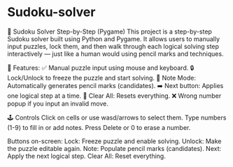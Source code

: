 # Sudoku-solver
🧠 Sudoku Solver Step-by-Step (Pygame)
  This project is a step-by-step Sudoku solver built using Python and Pygame. It allows users to manually input puzzles, lock them, and then walk through each   logical solving step interactively — just like a human would using pencil marks and techniques.

🔧 Features:
  ✅ Manual puzzle input using mouse and keyboard.
  🔒 Lock/Unlock to freeze the puzzle and start solving.
  📝 Note Mode: Automatically generates pencil marks (candidates).
  ➡️ Next button: Applies one logical step at a time.
  🧽 Clear All: Resets everything.
  ❌ Wrong number popup if you input an invalid move.

🕹 Controls
  Click on cells or use wasd/arrows to select them.
  Type numbers (1-9) to fill in or add notes.
  Press Delete or 0 to erase a number.
  

Buttons on-screen:
  Lock: Freeze puzzle and enable solving.
  Unlock: Make the puzzle editable again.
  Note: Populate pencil marks (candidates).
  Next: Apply the next logical step.
  Clear All: Reset everything.
